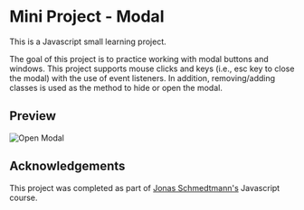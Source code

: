# Mini Project - Modal

This is a Javascript small learning project.

The goal of this project is to practice working with modal buttons and windows. This project supports mouse clicks and keys (i.e., esc key to close the modal) with the use of event listeners. In addition, removing/adding classes is used as the method to hide or open the modal. 


## Preview

![Open Modal](https://dj-project-previews.s3.amazonaws.com/mini-projects-js/modal-js.png)
## Acknowledgements

This project was completed as part of [Jonas Schmedtmann's](https://github.com/jonasschmedtmanny) Javascript course. 

